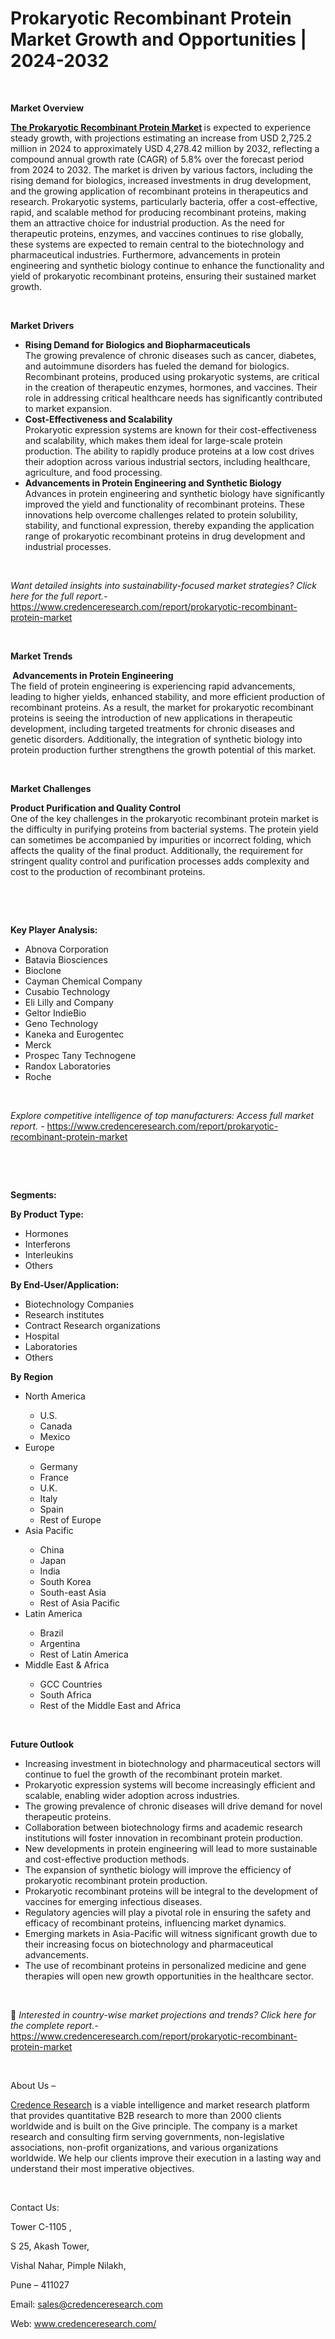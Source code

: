#  Prokaryotic Recombinant Protein Market Growth and Opportunities | 2024-2032

<p>&nbsp;</p>
<p><strong>Market Overview</strong></p>
<p><strong><a href="https://www.credenceresearch.com/report/prokaryotic-recombinant-protein-market">The Prokaryotic Recombinant Protein Market</a> </strong>is expected to experience steady growth, with projections estimating an increase from USD 2,725.2 million in 2024 to approximately USD 4,278.42 million by 2032, reflecting a compound annual growth rate (CAGR) of 5.8% over the forecast period from 2024 to 2032. The market is driven by various factors, including the rising demand for biologics, increased investments in drug development, and the growing application of recombinant proteins in therapeutics and research. Prokaryotic systems, particularly bacteria, offer a cost-effective, rapid, and scalable method for producing recombinant proteins, making them an attractive choice for industrial production. As the need for therapeutic proteins, enzymes, and vaccines continues to rise globally, these systems are expected to remain central to the biotechnology and pharmaceutical industries. Furthermore, advancements in protein engineering and synthetic biology continue to enhance the functionality and yield of prokaryotic recombinant proteins, ensuring their sustained market growth.</p>
<p><strong>&nbsp;</strong></p>
<p><strong>Market Drivers</strong></p>
<ul>
<li><strong>Rising Demand for Biologics and Biopharmaceuticals</strong><br /> The growing prevalence of chronic diseases such as cancer, diabetes, and autoimmune disorders has fueled the demand for biologics. Recombinant proteins, produced using prokaryotic systems, are critical in the creation of therapeutic enzymes, hormones, and vaccines. Their role in addressing critical healthcare needs has significantly contributed to market expansion.</li>
<li><strong>Cost-Effectiveness and Scalability</strong><br /> Prokaryotic expression systems are known for their cost-effectiveness and scalability, which makes them ideal for large-scale protein production. The ability to rapidly produce proteins at a low cost drives their adoption across various industrial sectors, including healthcare, agriculture, and food processing.</li>
<li><strong>Advancements in Protein Engineering and Synthetic Biology</strong><br /> Advances in protein engineering and synthetic biology have significantly improved the yield and functionality of recombinant proteins. These innovations help overcome challenges related to protein solubility, stability, and functional expression, thereby expanding the application range of prokaryotic recombinant proteins in drug development and industrial processes.</li>
</ul>
<p><strong>&nbsp;</strong></p>
<p><em>Want detailed insights into sustainability-focused market strategies? Click here for the full report.- </em><a href="https://www.credenceresearch.com/report/prokaryotic-recombinant-protein-market">https://www.credenceresearch.com/report/prokaryotic-recombinant-protein-market</a></p>
<p>&nbsp;</p>
<p><strong>Market Trends</strong></p>
<p><strong>&nbsp;Advancements in Protein Engineering</strong><br /> The field of protein engineering is experiencing rapid advancements, leading to higher yields, enhanced stability, and more efficient production of recombinant proteins. As a result, the market for prokaryotic recombinant proteins is seeing the introduction of new applications in therapeutic development, including targeted treatments for chronic diseases and genetic disorders. Additionally, the integration of synthetic biology into protein production further strengthens the growth potential of this market.</p>
<p>&nbsp;</p>
<p><strong>Market Challenges</strong></p>
<p><strong>Product Purification and Quality Control</strong><br /> One of the key challenges in the prokaryotic recombinant protein market is the difficulty in purifying proteins from bacterial systems. The protein yield can sometimes be accompanied by impurities or incorrect folding, which affects the quality of the final product. Additionally, the requirement for stringent quality control and purification processes adds complexity and cost to the production of recombinant proteins.</p>
<p><strong>&nbsp;</strong></p>
<p><strong>&nbsp;</strong></p>
<p><strong>Key Player Analysis:</strong></p>
<ul>
<li>Abnova Corporation</li>
<li>Batavia Biosciences</li>
<li>Bioclone</li>
<li>Cayman Chemical Company</li>
<li>Cusabio Technology</li>
<li>Eli Lilly and Company</li>
<li>Geltor IndieBio</li>
<li>Geno Technology</li>
<li>Kaneka and Eurogentec</li>
<li>Merck</li>
<li>Prospec Tany Technogene</li>
<li>Randox Laboratories</li>
<li>Roche</li>
</ul>
<p>&nbsp;</p>
<p><em>Explore competitive intelligence of top manufacturers: Access full market report. - </em><a href="https://www.credenceresearch.com/report/prokaryotic-recombinant-protein-market">https://www.credenceresearch.com/report/prokaryotic-recombinant-protein-market</a></p>
<p>&nbsp;</p>
<p>&nbsp;</p>
<p><strong>Segments:</strong></p>
<p><strong>By Product Type:</strong></p>
<ul>
<li>Hormones</li>
<li>Interferons</li>
<li>Interleukins</li>
<li>Others</li>
</ul>
<p><strong>By End-User/Application:</strong></p>
<ul>
<li>Biotechnology Companies</li>
<li>Research institutes</li>
<li>Contract Research organizations</li>
<li>Hospital</li>
<li>Laboratories</li>
<li>Others</li>
</ul>
<p><strong>By Region</strong></p>
<ul>
<li>North America</li>
<ul>
<li>U.S.</li>
<li>Canada</li>
<li>Mexico</li>
</ul>
<li>Europe</li>
<ul>
<li>Germany</li>
<li>France</li>
<li>U.K.</li>
<li>Italy</li>
<li>Spain</li>
<li>Rest of Europe</li>
</ul>
<li>Asia Pacific</li>
<ul>
<li>China</li>
<li>Japan</li>
<li>India</li>
<li>South Korea</li>
<li>South-east Asia</li>
<li>Rest of Asia Pacific</li>
</ul>
<li>Latin America</li>
<ul>
<li>Brazil</li>
<li>Argentina</li>
<li>Rest of Latin America</li>
</ul>
<li>Middle East &amp; Africa</li>
<ul>
<li>GCC Countries</li>
<li>South Africa</li>
<li>Rest of the Middle East and Africa</li>
</ul>
</ul>
<p>&nbsp;</p>
<p><strong>Future Outlook </strong></p>
<ul>
<li>Increasing investment in biotechnology and pharmaceutical sectors will continue to fuel the growth of the recombinant protein market.</li>
<li>Prokaryotic expression systems will become increasingly efficient and scalable, enabling wider adoption across industries.</li>
<li>The growing prevalence of chronic diseases will drive demand for novel therapeutic proteins.</li>
<li>Collaboration between biotechnology firms and academic research institutions will foster innovation in recombinant protein production.</li>
<li>New developments in protein engineering will lead to more sustainable and cost-effective production methods.</li>
<li>The expansion of synthetic biology will improve the efficiency of prokaryotic recombinant protein production.</li>
<li>Prokaryotic recombinant proteins will be integral to the development of vaccines for emerging infectious diseases.</li>
<li>Regulatory agencies will play a pivotal role in ensuring the safety and efficacy of recombinant proteins, influencing market dynamics.</li>
<li>Emerging markets in Asia-Pacific will witness significant growth due to their increasing focus on biotechnology and pharmaceutical advancements.</li>
<li>The use of recombinant proteins in personalized medicine and gene therapies will open new growth opportunities in the healthcare sector.</li>
</ul>
<p><strong>&nbsp;</strong></p>
<p>📌 <em>Interested in country-wise market projections and trends? Click here for the complete report.- </em><a href="https://www.credenceresearch.com/report/prokaryotic-recombinant-protein-market">https://www.credenceresearch.com/report/prokaryotic-recombinant-protein-market</a></p>
<p>&nbsp;</p>
<p>About Us &ndash;</p>
<p><a href="https://www.credenceresearch.com/">Credence Research</a> is a viable intelligence and market research platform that provides quantitative B2B research to more than 2000 clients worldwide and is built on the Give principle. The company is a market research and consulting firm serving governments, non-legislative associations, non-profit organizations, and various organizations worldwide. We help our clients improve their execution in a lasting way and understand their most imperative objectives.</p>
<p>&nbsp;</p>
<p>Contact Us:</p>
<p>Tower C-1105 ,</p>
<p>S 25, Akash Tower,</p>
<p>Vishal Nahar, Pimple Nilakh,</p>
<p>Pune &ndash; 411027</p>
<p>Email: <a href="mailto:sales@credenceresearch.com">sales@credenceresearch.com</a></p>
<p>Web: <a href="http://www.credenceresearch.com/">www.credenceresearch.com/</a></p>
<p>&nbsp;</p>
